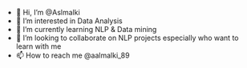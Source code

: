 - 👋 Hi, I’m @Aslmalki
- 👀 I’m interested in Data Analysis
- 🌱 I’m currently learning NLP & Data mining
- 💞️ I’m looking to collaborate on NLP projects especially who want to learn with me
- 📫 How to reach me @aalmalki_89

<!---
Aslmalki/Aslmalki is a ✨ special ✨ repository because its `README.md` (this file) appears on your GitHub profile.
You can click the Preview link to take a look at your changes.
--->
